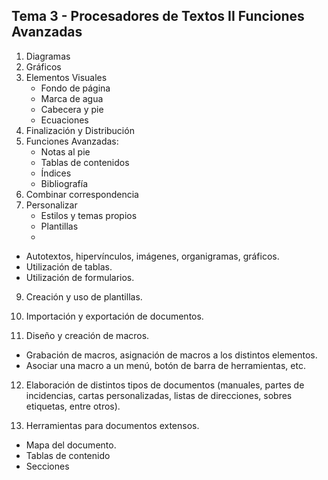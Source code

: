 ## **Tema 3 - Procesadores de Textos II Funciones Avanzadas**

1. Diagramas
2. Gráficos
3. Elementos Visuales
	- Fondo de página
	- Marca de agua
	- Cabecera y pie
	- Ecuaciones
4. Finalización y Distribución
5. Funciones Avanzadas:
	- Notas al pie
	- Tablas de contenidos
	- Índices
	- Bibliografía
6. Combinar correspondencia
7. Personalizar
	- Estilos y temas propios
	- Plantillas
	- 
  - Autotextos, hipervínculos, imágenes, organigramas, gráficos.
  - Utilización de tablas.
  - Utilización de formularios.
  
9. Creación y uso de plantillas.

10. Importación y exportación de documentos.

11. Diseño y creación de macros.
  - Grabación de macros, asignación de macros a los distintos elementos.
  - Asociar una macro a un menú, botón de barra de herramientas, etc.

12. Elaboración de distintos tipos de documentos (manuales, partes de incidencias, cartas personalizadas, listas de direcciones, sobres etiquetas, entre otros).

13. Herramientas para documentos extensos.
  - Mapa del documento.
  - Tablas de contenido
  - Secciones
<!--stackedit_data:
eyJoaXN0b3J5IjpbLTEwMjgwMzMwMzZdfQ==
-->
